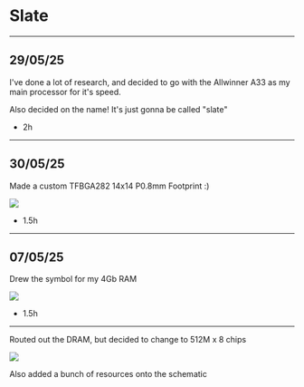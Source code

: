 # Slate

--------------

## 29/05/25

I've done a lot of research, and decided to go with the Allwinner A33 as my main processor for it's speed.

Also decided on the name! It's just gonna be called "slate"

- 2h

------------

## 30/05/25

Made a custom TFBGA282 14x14 P0.8mm Footprint :)

![](https://hc-cdn.hel1.your-objectstorage.com/s/v3/7b9d04a3cfe9d6de1e3a0cdb3db986a57b9bb1a4_image.png)

- 1.5h

------------

## 07/05/25

Drew the symbol for my 4Gb RAM

![](https://hc-cdn.hel1.your-objectstorage.com/s/v3/d5010d26e002011456041f3b9898d8e8d66e70e3_image.png)

- 1.5h


------------

Routed out the DRAM, but decided to change to 512M x 8 chips

![](https://hc-cdn.hel1.your-objectstorage.com/s/v3/0988b1ee39745d19310fa1232d401592c1cc1963_image.png)

Also added a bunch of resources onto the schematic

